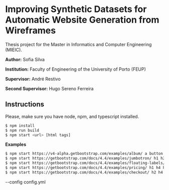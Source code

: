 # Improving Synthetic Datasets for Automatic Website Generation from Wireframes

Thesis project for the Master in Informatics and Computer Engineering (MIEIC).

**Author:** Sofia Silva

**Institution:** Faculty of Engineering of the University of Porto (FEUP)

**Supervisor:** André Restivo

**Second Supervisor:** Hugo Sereno Ferreira

## Instructions

Please, make sure you have node, npm, and typescript installed.

```bash
$ npm install
$ npm run build
$ npm start <url> [html tags]
```

**Examples**

```bash
$ npm start https://v4-alpha.getbootstrap.com/examples/album/ a button h1 p img
$ npm start https://getbootstrap.com/docs/4.4/examples/jumbotron/ h1 h2 p a input button
$ npm start https://getbootstrap.com/docs/4.4/examples/floating-labels/ h1 input img p button
$ npm start https://getbootstrap.com/docs/4.4/examples/pricing/ h1 h4 h5 a p button img
$ npm start https://getbootstrap.com/docs/4.4/examples/checkout/ h2 h4 h6 img p a small input button select
```

--config config.yml
